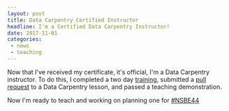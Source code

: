 ```yaml
---
layout: post
title: Data Carpentry Certified Instructor
headline: I'm a Certified Data Carpentry Instructor!
date: 2017-11-01
categories:
 - news
 - teaching
---
```


Now that I've received my certificate, it's official, I'm a Data Carpentry instructor.  To do this, I completed a two day [training](http://carpentries.github.io/instructor-training/), submitted a [pull request](https://github.com/datacarpentry/python-ecology-lesson/pull/216) to a Data Carpentry lesson, and passed a teaching demonstration.  

Now I'm ready to teach and working on planning one for [#NSBE44](http://convention.nsbe.org/)
